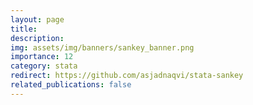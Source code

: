 ```yaml
---
layout: page
title: 
description: 
img: assets/img/banners/sankey_banner.png
importance: 12
category: stata
redirect: https://github.com/asjadnaqvi/stata-sankey
related_publications: false
---
```


